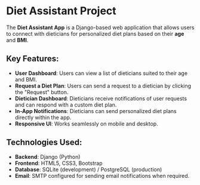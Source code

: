 # Diet Assistant Project
The **Diet Assistant App** is a Django-based web application that allows users to connect with dieticians for personalized diet plans based on their **age** and **BMI**.

## Key Features:
- **User Dashboard**: Users can view a list of dieticians suited to their age and BMI.
- **Request a Diet Plan**: Users can send a request to a dietician by clicking the "Request" button.
- **Dietician Dashboard**: Dieticians receive notifications of user requests and can respond with a custom diet plan.
- **In-App Notifications**: Dieticians can send personalized diet plans directly within the app.
- **Responsive UI**: Works seamlessly on mobile and desktop.

## Technologies Used:
- **Backend**: Django (Python)
- **Frontend**: HTML5, CSS3, Bootstrap
- **Database**: SQLite (development) / PostgreSQL (production)
- **Email**: SMTP configured for sending email notifications when required.
